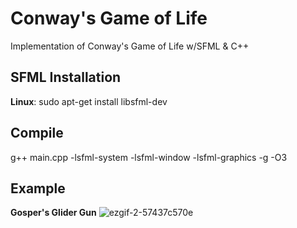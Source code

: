 # Conway's Game of Life
Implementation of Conway's Game of Life w/SFML &amp; C++

## SFML Installation
**Linux**: sudo apt-get install libsfml-dev

## Compile
g++ main.cpp -lsfml-system -lsfml-window -lsfml-graphics -g -O3 

## Example 
**Gosper's Glider Gun**
![ezgif-2-57437c570e](https://github.com/matthewcoppedge/Conway-s-Game-of-Life-/assets/69172752/3a06daf7-89ff-4e42-a0a3-8f52c327d1c8)

